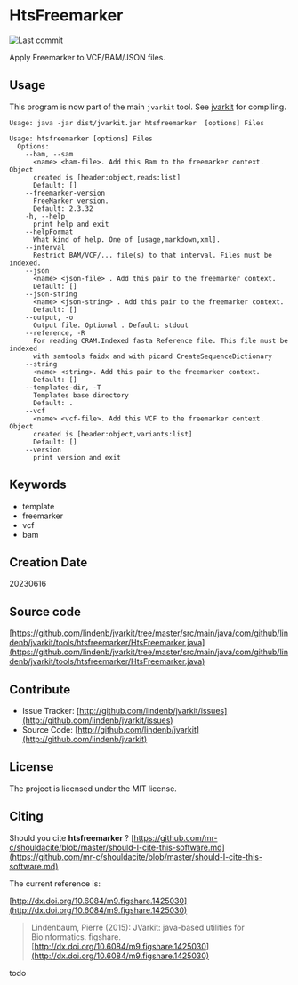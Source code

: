 # HtsFreemarker

![Last commit](https://img.shields.io/github/last-commit/lindenb/jvarkit.png)

Apply Freemarker to VCF/BAM/JSON files.


## Usage


This program is now part of the main `jvarkit` tool. See [jvarkit](JvarkitCentral.md) for compiling.


```
Usage: java -jar dist/jvarkit.jar htsfreemarker  [options] Files

Usage: htsfreemarker [options] Files
  Options:
    --bam, --sam
      <name> <bam-file>. Add this Bam to the freemarker context. Object 
      created is [header:object,reads:list]
      Default: []
    --freemarker-version
      FreeMarker version.
      Default: 2.3.32
    -h, --help
      print help and exit
    --helpFormat
      What kind of help. One of [usage,markdown,xml].
    --interval
      Restrict BAM/VCF/... file(s) to that interval. Files must be indexed.
    --json
      <name> <json-file> . Add this pair to the freemarker context.
      Default: []
    --json-string
      <name> <json-string> . Add this pair to the freemarker context.
      Default: []
    --output, -o
      Output file. Optional . Default: stdout
    --reference, -R
      For reading CRAM.Indexed fasta Reference file. This file must be indexed 
      with samtools faidx and with picard CreateSequenceDictionary
    --string
      <name> <string>. Add this pair to the freemarker context.
      Default: []
    --templates-dir, -T
      Templates base directory
      Default: .
    --vcf
      <name> <vcf-file>. Add this VCF to the freemarker context. Object 
      created is [header:object,variants:list]
      Default: []
    --version
      print version and exit

```


## Keywords

 * template
 * freemarker
 * vcf
 * bam



## Creation Date

20230616

## Source code 

[https://github.com/lindenb/jvarkit/tree/master/src/main/java/com/github/lindenb/jvarkit/tools/htsfreemarker/HtsFreemarker.java](https://github.com/lindenb/jvarkit/tree/master/src/main/java/com/github/lindenb/jvarkit/tools/htsfreemarker/HtsFreemarker.java)


## Contribute

- Issue Tracker: [http://github.com/lindenb/jvarkit/issues](http://github.com/lindenb/jvarkit/issues)
- Source Code: [http://github.com/lindenb/jvarkit](http://github.com/lindenb/jvarkit)

## License

The project is licensed under the MIT license.

## Citing

Should you cite **htsfreemarker** ? [https://github.com/mr-c/shouldacite/blob/master/should-I-cite-this-software.md](https://github.com/mr-c/shouldacite/blob/master/should-I-cite-this-software.md)

The current reference is:

[http://dx.doi.org/10.6084/m9.figshare.1425030](http://dx.doi.org/10.6084/m9.figshare.1425030)

> Lindenbaum, Pierre (2015): JVarkit: java-based utilities for Bioinformatics. figshare.
> [http://dx.doi.org/10.6084/m9.figshare.1425030](http://dx.doi.org/10.6084/m9.figshare.1425030)


todo


